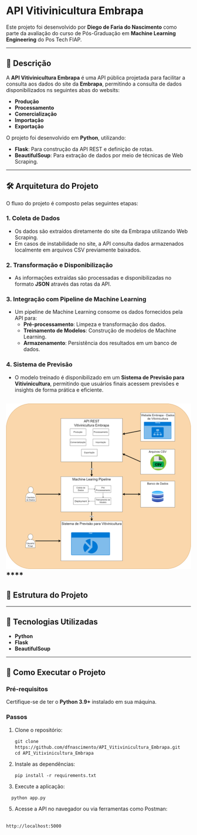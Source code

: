# API Vitivinicultura Embrapa  

Este projeto foi desenvolvido por **Diego de Faria do Nascimento** como parte da avaliação do curso de Pós-Graduação em **Machine Learning Engineering** do Pos Tech FIAP.  

---

## 📄 Descrição  

A **API Vitivinicultura Embrapa** é uma API pública projetada para facilitar a consulta aos dados do site da **Embrapa**, permitindo a consulta de dados disponibilizados ns seguintes abas do websits:  

- **Produção**  
- **Processamento**  
- **Comercialização**  
- **Importação**  
- **Exportação**  

O projeto foi desenvolvido em **Python**, utilizando:  
- **Flask**: Para construção da API REST e definição de rotas.  
- **BeautifulSoup**: Para extração de dados por meio de técnicas de Web Scraping.  

---

## 🛠️ Arquitetura do Projeto  

O fluxo do projeto é composto pelas seguintes etapas:  

### **1. Coleta de Dados**  
- Os dados são extraídos diretamente do site da Embrapa utilizando Web Scraping.  
- Em casos de instabilidade no site, a API consulta dados armazenados localmente em arquivos CSV previamente baixados.  

### **2. Transformação e Disponibilização**  
- As informações extraídas são processadas e disponibilizadas no formato **JSON** através das rotas da API.  

### **3. Integração com Pipeline de Machine Learning**  
- Um pipeline de Machine Learning consome os dados fornecidos pela API para:  
  - **Pré-processamento**: Limpeza e transformação dos dados.  
  - **Treinamento de Modelos**: Construção de modelos de Machine Learning.  
  - **Armazenamento**: Persistência dos resultados em um banco de dados.  

### **4. Sistema de Previsão**  
- O modelo treinado é disponibilizado em um **Sistema de Previsão para Vitivinicultura**, permitindo que usuários finais acessem previsões e insights de forma prática e eficiente.  


![Imagem com a Arquitetura do projeto.](https://github.com/dfnascimento/API_Vitivinicultura_Embrapa/blob/main/arquitetura.png)****
---

## 📂 Estrutura do Projeto  



---

## 🚀 Tecnologias Utilizadas  

- **Python**  
- **Flask**  
- **BeautifulSoup**  

---

## 📝 Como Executar o Projeto  

### Pré-requisitos  
Certifique-se de ter o **Python 3.9+** instalado em sua máquina.  

### Passos  

1. Clone o repositório:  
   ```
   git clone https://github.com/dfnascimento/API_Vitivinicultura_Embrapa.git
   cd API_Vitivinicultura_Embrapa
   ```
2. Instale as dependências:

   ```
   pip install -r requirements.txt
   ```

3. Execute a aplicação:
```
  python app.py
  ```
5. Acesse a API no navegador ou via ferramentas como Postman:

```

http://localhost:5000

```
